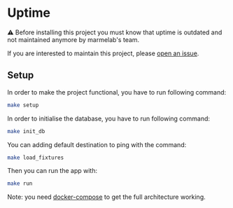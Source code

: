 # Uptime

:warning: Before installing this project you must know that uptime is outdated and not maintained anymore by marmelab's team.

If you are interested to maintain this project, please [open an issue](https://github.com/marmelab/uptime/issues).

## Setup

In order to make the project functional, you have to run following command:

``` sh
make setup
```

In order to initialise the database, you have to run following command:

```sh
make init_db
```

You can adding default destination to ping with the command:

```sh
make load_fixtures
```

Then you can run the app with:

```sh
make run 
```

Note: you need [docker-compose](https://docs.docker.com/compose/#installation-and-set-up) to get the full architecture working.
